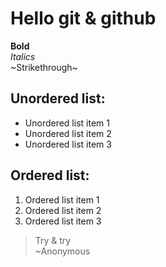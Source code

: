 # Hello git & github  
**Bold**  
*Italics*  
~Strikethrough~  
## Unordered list:  
- Unordered list item 1  
- Unordered list item 2  
- Unordered list item 3  
## Ordered list:  
1. Ordered list item 1  
2. Ordered list item 2  
3. Ordered list item 3  
>Try & try  
>~Anonymous  